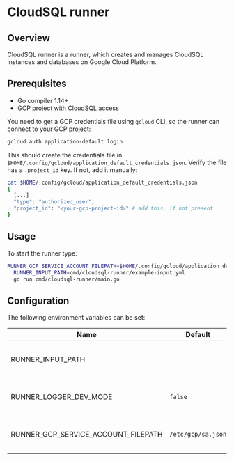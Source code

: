 # CloudSQL runner

## Overview

CloudSQL runner is a runner, which creates and manages CloudSQL instances and databases on Google Cloud Platform.

## Prerequisites

- Go compiler 1.14+
- GCP project with CloudSQL access

You need to get a GCP credentials file using `gcloud` CLI, so the runner can connect to your GCP project:
```bash
gcloud auth application-default login
```
This should create the credentials file in `$HOME/.config/gcloud/application_default_credentials.json`. Verify the file has a `.project_id` key. If not, add it manually:
```bash
cat $HOME/.config/gcloud/application_default_credentials.json
{
  [...]
  "type": "authorized_user",
  "project_id": "<your-gcp-project-id>" # add this, if not present
}
```

## Usage

To start the runner type:
```bash
RUNNER_GCP_SERVICE_ACCOUNT_FILEPATH=$HOME/.config/gcloud/application_default_credentials.json \
  RUNNER_INPUT_PATH=cmd/cloudsql-runner/example-input.yml
  go run cmd/cloudsql-runner/main.go
```

## Configuration

The following environment variables can be set:

| Name                                | Default            | Description                           |
|-------------------------------------|--------------------|---------------------------------------|
| RUNNER_INPUT_PATH                   |                    | Path of the runner YAML input file    |
| RUNNER_LOGGER_DEV_MODE              | `false`            | Enable additional log messages        |
| RUNNER_GCP_SERVICE_ACCOUNT_FILEPATH | `/etc/gcp/sa.json` | Path to the GCP JSON credentials file |
